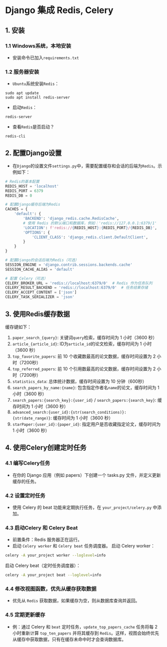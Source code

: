 # Django 集成 Redis, Celery
## 1. 安装
### 1.1 Windows系统，本地安装
* 安装命令已加入`requirements.txt`

### 1.2 服务器安装
* `Ubuntu`系统安装`Redis`：
``` shell
sudo apt update
sudo apt install redis-server
```
* 启动`Redis`：
```shell
redis-server
```

* 查看`Redis`是否启动？
```shell
redis-cli
```

## 2. 配置Django设置
* 在`Django`的设置文件`settings.py`中，需要配置缓存和会话的后端为`Redis`。示例如下：
```python
# Redis的基本配置
REDIS_HOST = 'localhost'
REDIS_PORT = 6379
REDIS_DB = 0

# 配置Django缓存后端为Redis
CACHES = {
    'default': {
        'BACKEND': 'django_redis.cache.RedisCache',
        # 使用 Redis 的默认端口和数据库，例如：'redis://127.0.0.1:6379/1'
        'LOCATION': f'redis://{REDIS_HOST}:{REDIS_PORT}/{REDIS_DB}',    
        'OPTIONS': {
            'CLIENT_CLASS': 'django_redis.client.DefaultClient',
        }
    }
}

# 配置Django的会话后端为Redis（可选）
SESSION_ENGINE = 'django.contrib.sessions.backends.cache'
SESSION_CACHE_ALIAS = 'default'

# 配置 Celery（可选）
CELERY_BROKER_URL = 'redis://localhost:6379/0'  # Redis 作为任务队列
CELERY_RESULT_BACKEND = 'redis://localhost:6379/0'  # 任务结果存储
CELERY_ACCEPT_CONTENT = ['json']
CELERY_TASK_SERIALIZER = 'json'
```

## 3. 使用Redis缓存数据
缓存键如下：
1. `paper_search_{query}`: 关键词`query`检索，缓存时间为 1 小时（3600 秒）
2. `article_{article_id}`: ID为`article_id`的论文检索，缓存时间为 1 小时（3600 秒）
3. `top_favorite_papers`: 前 10 个收藏数最高的论文数据，缓存时间设置为 2 小时（7200秒）
4. `top_referred_papers`: 前 10 个引用数最高的论文数据，缓存时间设置为 2 小时（7200秒）
5. `statistics_data`: 总体统计数据，缓存时间设置为 10 分钟（600秒）
6. `search_papers_by_name:{name}`: 包含指定作者名`name`的论文，缓存时间为 1 小时（3600 秒）
7. `search_papers:{search_key}:{user_id}` / `search_papers:{search_key}`: 缓存时间为 1 小时（3600 秒）
8. `advanced_search:{user_id}:{str(search_conditions)}:{str(date_range)}`: 缓存时间为 1 小时（3600 秒）
9. `starPaper:{user_id}:{paper_id}`: 指定用户是否收藏指定论文，缓存时间为 1 小时（3600 秒）



## 4. 使用Celery创建定时任务
### 4.1 编写Celery任务
* 在你的 Django 应用（例如 papers）下创建一个 tasks.py 文件，并定义更新缓存的任务。

### 4.2 设置定时任务
* 使用 Celery 的 beat 功能来定期执行任务，在 `your_project/celery.py` 中添加。

### 4.3 启动Celery 和 Celery Beat
* 前置条件：Redis 服务器正在运行。
* 启动 `Celery worker` 和 `Celery beat` 任务调度器。
启动 Celery worker：
```bash
celery -A your_project worker --loglevel=info
```
启动 Celery beat（定时任务调度器）：
```bash
celery -A your_project beat --loglevel=info
```

### 4.4 修改视图函数，优先从缓存获取数据
* 优先从 `Redis` 获取数据，如果缓存为空，则从数据库查询并返回。

### 4.5 定期更新缓存
* 例：通过 Celery 和 `beat` 定时任务，`update_top_papers_cache` 任务将每 2 小时重新计算 `top_ten_papers` 并将其缓存到 `Redis`。这样，视图会始终优先从缓存中获取数据，只有在缓存未命中时才会查询数据库。